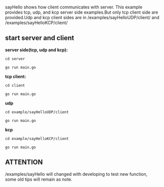 sayHello shows how client communicates with server.
This example provides tcp, udp, and kcp server side examples.But only tcp client side are provided.Udp and kcp client sides are in /examples/sayHelloUDP/client/ and /examples/sayHelloKCP/client/

## start server and client
**server side(tcp, udp and kcp):**

`cd server`

`go run main.go`


**tcp client:**

`cd client`

`go run main.go`

**udp**

`cd example/sayHelloUDP/client`

`go run main.go`

**kcp**

`cd example/sayHelloKCP/client`

`go run main.go`

## ATTENTION
/examples/sayHello will changed with developing to test new function, some old tips will remain as note.
